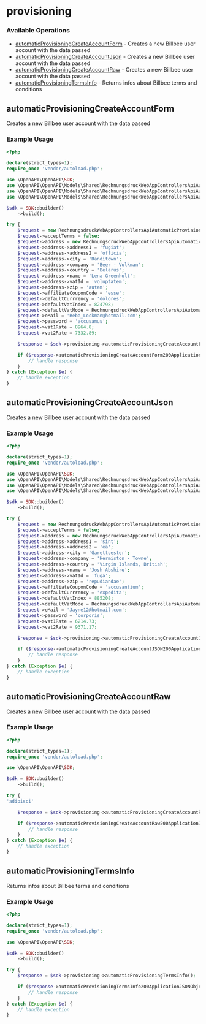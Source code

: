# provisioning

### Available Operations

* [automaticProvisioningCreateAccountForm](#automaticprovisioningcreateaccountform) - Creates a new Billbee user account with the data passed
* [automaticProvisioningCreateAccountJson](#automaticprovisioningcreateaccountjson) - Creates a new Billbee user account with the data passed
* [automaticProvisioningCreateAccountRaw](#automaticprovisioningcreateaccountraw) - Creates a new Billbee user account with the data passed
* [automaticProvisioningTermsInfo](#automaticprovisioningtermsinfo) - Returns infos about Billbee terms and conditions

## automaticProvisioningCreateAccountForm

Creates a new Billbee user account with the data passed

### Example Usage

```php
<?php

declare(strict_types=1);
require_once 'vendor/autoload.php';

use \OpenAPI\OpenAPI\SDK;
use \OpenAPI\OpenAPI\Models\Shared\RechnungsdruckWebAppControllersApiAutomaticProvisioningControllerCreateAccountContainer;
use \OpenAPI\OpenAPI\Models\Shared\RechnungsdruckWebAppControllersApiAutomaticProvisioningControllerCreateAccountContainerUserAddress;
use \OpenAPI\OpenAPI\Models\Shared\RechnungsdruckWebAppControllersApiAutomaticProvisioningControllerCreateAccountContainerDefaultVatModeEnum;

$sdk = SDK::builder()
    ->build();

try {
    $request = new RechnungsdruckWebAppControllersApiAutomaticProvisioningControllerCreateAccountContainer();
    $request->acceptTerms = false;
    $request->address = new RechnungsdruckWebAppControllersApiAutomaticProvisioningControllerCreateAccountContainerUserAddress();
    $request->address->address1 = 'fugiat';
    $request->address->address2 = 'officia';
    $request->address->city = 'Randitown';
    $request->address->company = 'Beer - Volkman';
    $request->address->country = 'Belarus';
    $request->address->name = 'Lena Greenholt';
    $request->address->vatId = 'voluptatem';
    $request->address->zip = 'autem';
    $request->affiliateCouponCode = 'esse';
    $request->defaultCurrrency = 'dolores';
    $request->defaultVatIndex = 824798;
    $request->defaultVatMode = RechnungsdruckWebAppControllersApiAutomaticProvisioningControllerCreateAccountContainerDefaultVatModeEnum::ZERO;
    $request->eMail = 'Reba_Lockman@hotmail.com';
    $request->password = 'accusamus';
    $request->vat1Rate = 8964.8;
    $request->vat2Rate = 7332.89;

    $response = $sdk->provisioning->automaticProvisioningCreateAccountForm($request);

    if ($response->automaticProvisioningCreateAccountForm200ApplicationJSONObject !== null) {
        // handle response
    }
} catch (Exception $e) {
    // handle exception
}
```

## automaticProvisioningCreateAccountJson

Creates a new Billbee user account with the data passed

### Example Usage

```php
<?php

declare(strict_types=1);
require_once 'vendor/autoload.php';

use \OpenAPI\OpenAPI\SDK;
use \OpenAPI\OpenAPI\Models\Shared\RechnungsdruckWebAppControllersApiAutomaticProvisioningControllerCreateAccountContainer;
use \OpenAPI\OpenAPI\Models\Shared\RechnungsdruckWebAppControllersApiAutomaticProvisioningControllerCreateAccountContainerUserAddress;
use \OpenAPI\OpenAPI\Models\Shared\RechnungsdruckWebAppControllersApiAutomaticProvisioningControllerCreateAccountContainerDefaultVatModeEnum;

$sdk = SDK::builder()
    ->build();

try {
    $request = new RechnungsdruckWebAppControllersApiAutomaticProvisioningControllerCreateAccountContainer();
    $request->acceptTerms = false;
    $request->address = new RechnungsdruckWebAppControllersApiAutomaticProvisioningControllerCreateAccountContainerUserAddress();
    $request->address->address1 = 'sint';
    $request->address->address2 = 'ea';
    $request->address->city = 'Garettcester';
    $request->address->company = 'Hermiston - Towne';
    $request->address->country = 'Virgin Islands, British';
    $request->address->name = 'Josh Abshire';
    $request->address->vatId = 'fuga';
    $request->address->zip = 'repudiandae';
    $request->affiliateCouponCode = 'accusantium';
    $request->defaultCurrrency = 'expedita';
    $request->defaultVatIndex = 885208;
    $request->defaultVatMode = RechnungsdruckWebAppControllersApiAutomaticProvisioningControllerCreateAccountContainerDefaultVatModeEnum::ONE;
    $request->eMail = 'Jayne12@hotmail.com';
    $request->password = 'corporis';
    $request->vat1Rate = 6214.73;
    $request->vat2Rate = 9371.17;

    $response = $sdk->provisioning->automaticProvisioningCreateAccountJson($request);

    if ($response->automaticProvisioningCreateAccountJSON200ApplicationJSONObject !== null) {
        // handle response
    }
} catch (Exception $e) {
    // handle exception
}
```

## automaticProvisioningCreateAccountRaw

Creates a new Billbee user account with the data passed

### Example Usage

```php
<?php

declare(strict_types=1);
require_once 'vendor/autoload.php';

use \OpenAPI\OpenAPI\SDK;

$sdk = SDK::builder()
    ->build();

try {
'adipisci'

    $response = $sdk->provisioning->automaticProvisioningCreateAccountRaw($request);

    if ($response->automaticProvisioningCreateAccountRaw200ApplicationJSONObject !== null) {
        // handle response
    }
} catch (Exception $e) {
    // handle exception
}
```

## automaticProvisioningTermsInfo

Returns infos about Billbee terms and conditions

### Example Usage

```php
<?php

declare(strict_types=1);
require_once 'vendor/autoload.php';

use \OpenAPI\OpenAPI\SDK;

$sdk = SDK::builder()
    ->build();

try {
    $response = $sdk->provisioning->automaticProvisioningTermsInfo();

    if ($response->automaticProvisioningTermsInfo200ApplicationJSONObject !== null) {
        // handle response
    }
} catch (Exception $e) {
    // handle exception
}
```
